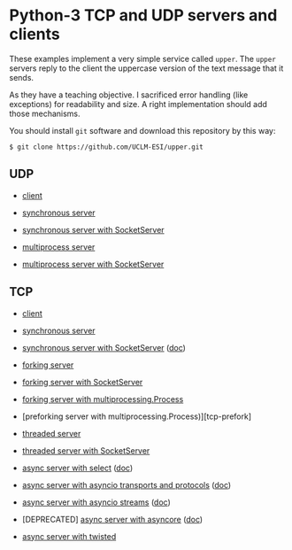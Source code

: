 Python-3 TCP and UDP servers and clients
========================================

These examples implement a very simple service called ``upper``. The ``upper`` servers
reply to the client the uppercase version of the text message that it sends.

As they have a teaching objective. I sacrificed error handling (like exceptions) for
readability and size. A right implementation should add those mechanisms.

You should install ``git`` software and download this repository by this way:

    $ git clone https://github.com/UCLM-ESI/upper.git


UDP
---

* [client][udp-client]
* [synchronous server][udp-server]
* [synchronous server with SocketServer][udp-SS]

* [multiprocess server][udp-fork]
* [multiprocess server with SocketServer][udp-SS-fork]


[udp-client]: https://raw.githubusercontent.com/UCLM-ESI/upper/master/UDP_client.py
[udp-server]: https://raw.githubusercontent.com/UCLM-ESI/upper/master/UDP_server.py
[udp-SS]:     https://raw.githubusercontent.com/UCLM-ESI/upper/master/UDP_SS.py

[udp-fork]:    https://raw.githubusercontent.com/UCLM-ESI/upper/master/UDP_fork.py
[udp-SS-fork]: https://raw.githubusercontent.com/UCLM-ESI/upper/master/UDP_SS_fork.py


TCP
---

* [client][tcp-client]
* [synchronous server][tcp-server]
* [synchronous server with SocketServer][tcp-SS] ([doc](https://docs.python.org/3/library/socketserver.html))

* [forking server][tcp-fork]
* [forking server with SocketServer][tcp-SS-fork]
* [forking server with multiprocessing.Process][tcp-process]
* [preforking server with multiprocessing.Process)][tcp-prefork]

* [threaded server][tcp-thread]
* [threaded server with SocketServer][tcp-SS-thread]

* [async server with select][tcp-select] ([doc](https://docs.python.org/3/library/select.html))
* [async server with asyncio transports and protocols][tcp-asyncio-protocol] ([doc](https://docs.python.org/3/library/asyncio-protocol.html))
* [async server with asyncio streams][tcp-asyncio-streams] ([doc](https://docs.python.org/3/library/asyncio-stream.html))
* [DEPRECATED] [async server with asyncore][tcp-asyncore] ([doc](https://docs.python.org/3/library/asyncore.html))
* [async server with twisted][tcp-twisted]


[tcp-client]: https://raw.githubusercontent.com/UCLM-ESI/upper/master/TCP_client.py
[tcp-server]: https://raw.githubusercontent.com/UCLM-ESI/upper/master/TCP_server.py
[tcp-SS]:     https://raw.githubusercontent.com/UCLM-ESI/upper/master/TCP_SS.py

[tcp-fork]:    https://raw.githubusercontent.com/UCLM-ESI/upper/master/TCP_fork.py
[tcp-SS-fork]: https://raw.githubusercontent.com/UCLM-ESI/upper/master/TCP_SS_fork.py
[tcp-process]: https://raw.githubusercontent.com/UCLM-ESI/upper/master/TCP_process.py
[tcp-worker]:  https://raw.githubusercontent.com/UCLM-ESI/upper/master/TCP_workers.py

[tcp-thread]:    https://raw.githubusercontent.com/UCLM-ESI/upper/master/TCP_thread.py
[tcp-SS-thread]: https://raw.githubusercontent.com/UCLM-ESI/upper/master/TCP_SS_thread.py

[tcp-select]:           https://raw.githubusercontent.com/UCLM-ESI/upper/master/TCP_select.py
[tcp-asyncio-protocol]: https://raw.githubusercontent.com/UCLM-ESI/upper/master/TCP_asyncio_protocol.py
[tcp-asyncio-streams]:  https://raw.githubusercontent.com/UCLM-ESI/upper/master/TCP_asyncio_streams.py 
[tcp-asyncore]:         https://raw.githubusercontent.com/UCLM-ESI/upper/master/TCP_asyncore.py
[tcp-twisted]:          https://raw.githubusercontent.com/UCLM-ESI/upper/master/TCP_twisted.py
